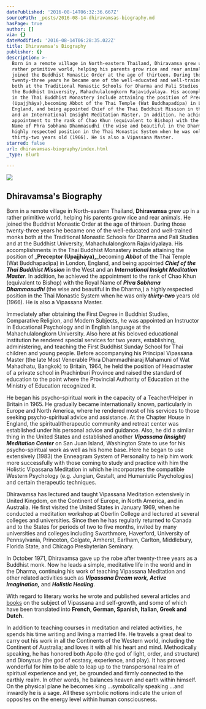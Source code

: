 ```yaml
---
datePublished: '2016-08-14T06:32:36.667Z'
sourcePath: _posts/2016-08-14-dhiravamsas-biography.md
hasPage: true
author: []
via: {}
dateModified: '2016-08-14T06:28:35.022Z'
title: Dhiravamsa's Biography
publisher: {}
description: >-
  Born in a remote village in North-eastern Thailand, Dhiravamsa grew up in a
  rather primitive world, helping his parents grow rice and rear animals. He
  joined the Buddhist Monastic Order at the age of thirteen. During those
  twenty-three years he became one of the well-educated and well-trained monks
  both at the Traditional Monastic Schools for Dharma and Pali Studies and at
  the Buddhist University, Mahachulalongkorn Rajavidyalaya. His accomplishments
  in the Thai Buddhist Monastery include attaining the position of Preceptor
  (Upajjháya),becoming Abbot of the Thai Temple (Wat Buddhapadípa) in London,
  England, and being appointed Chief of the Thai Buddhist Mission in the West
  and an International Insight Meditation Master. In addition, he achieved the
  appointment to the rank of Chao Khun (equivalent to Bishop) with the Royal
  Name of Phra Sobhana Dhammasudhí (the wise and beautiful in the Dharma,) a
  highly respected position in the Thai Monastic System when he was only
  thirty-two years old (1966). He is also a Vipassana Master.
starred: false
url: dhiravamsas-biography/index.html
_type: Blurb

---
```

![](https://the-grid-user-content.s3-us-west-2.amazonaws.com/c5d2db2d-5c58-4ccf-9bb9-34153f502cfe.jpg)

## Dhiravamsa's Biography

Born in a remote village in North-eastern Thailand, **Dhiravamsa** grew up in a rather primitive world, helping his parents grow rice and rear animals. He joined the Buddhist Monastic Order at the age of thirteen. During those twenty-three years he became one of the well-educated and well-trained monks both at the Traditional Monastic Schools for Dharma and Pali Studies and at the Buddhist University, Mahachulalongkorn Rajavidyalaya. His accomplishments in the Thai Buddhist Monastery include attaining the position of _**Preceptor (Upajjháya),**_becoming _**Abbot**_ of the Thai Temple (Wat Buddhapadípa) in London, England, and being appointed _**Chief of the Thai Buddhist Mission**_ in the West and an _**International Insight Meditation Master**._ In addition, he achieved the appointment to the rank of Chao Khun (equivalent to Bishop) with the Royal Name of _**Phra Sobhana Dhammasudhí**_ (the wise and beautiful in the Dharma,) a highly respected position in the Thai Monastic System when he was only _**thirty-two**_ years old (1966). He is also a Vipassana Master.

Immediately after obtaining the First Degree in Buddhist Studies, Comparative Religion, and Modern Subjects, he was appointed an Instructor in Educational Psychology and in English language at the Mahachulalongkorn University. Also here at his beloved educational institution he rendered special services for two years, establishing, administering, and teaching the First Buddhist Sunday School for Thai children and young people. Before accompanying his Principal Vipassana Master (the late Most Venerable Phra Dhammadhiraraj Mahamuni of Wat Mahadhatu, Bangkok) to Britain, 1964, he held the position of Headmaster of a private school in Prachinburi Province and raised the standard of education to the point where the Provincial Authority of Education at the Ministry of Education recognized it.

He began his psycho-spiritual work in the capacity of a Teacher/Helper in Britain in 1965\. He gradually became internationally known, particularly in Europe and North America, where he rendered most of his services to those seeking psycho-spiritual advice and assistance. At the Chapter House in England, the spiritual/therapeutic community and retreat center was established under his personal advice and guidance. Also, he did a similar thing in the United States and established another _**Vipassana (Insight) Meditation Center**_ on San Juan Island, Washington State to use for his psycho-spiritual work as well as his home base. Here he began to use extensively (1983) the Enneagram System of Personality to help him work more successfully with those coming to study and practice with him the Holistic Vipassana Meditation in which he incorporates the compatible Western Psychology (e.g. Jungian, Gestalt, and Humanistic Psychologies) and certain therapeutic techniques.

Dhiravamsa has lectured and taught Vipassana Meditation extensively in United Kingdom, on the Continent of Europe, in North America, and in Australia. He first visited the United States in January 1969, when he conducted a meditation workshop at Oberlin College and lectured at several colleges and universities. Since then he has regularly returned to Canada and to the States for periods of two to five months, invited by many universities and colleges including Swarthmore, Haverford, University of Pennsylvania, Princeton, Colgate, Amherst, Earlham, Carlton, Middlebury, Florida State, and Chicago Presbyterian Seminary.

In October 1971, Dhiravamsa gave up the robe after twenty-three years as a Buddhist monk. Now he leads a simple, meditative life in the world and in the Dharma, continuing his work of teaching Vipassana Meditation and other related activities such as _**Vipassana Dream work, Active Imagination,**_ and _**Holistic Healing**_.

With regard to literary works he wrote and published several articles and [books][0] on the subject of Vipassana and self-growth, and some of which have been translated into **French, German, Spanish, Italian, Greek and Dutch.**

In addition to teaching courses in meditation and related activities, he spends his time writing and living a married life. He travels a great deal to carry out his work in all the Continents of the Western world, including the Continent of Australia; and loves it with all his heart and mind. Methodically speaking, he has honored both Apollo (the god of light, order, and structure) and Dionysus (the god of ecstasy, experience, and play). It has proved wonderful for him to be able to leap up to the transpersonal realm of spiritual experience and yet, be grounded and firmly connected to the earthly realm. In other words, he balances heaven and earth within himself. On the physical plane he becomes king ...symbolically speaking ...and inwardly he is a sage. All these symbolic notions indicate the union of opposites on the energy level within human consciousness.

[0]: http://www.dhiravamsa.com/espa%C3%B1ol/libros/ "Libros"
